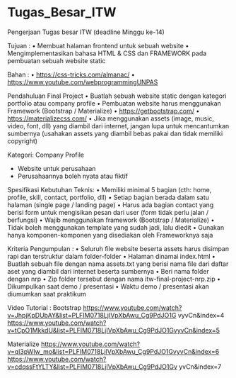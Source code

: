 # Tugas_Besar_ITW
Pengerjaan Tugas besar ITW (deadline Minggu ke-14)

Tujuan :
• Membuat halaman frontend untuk sebuah website
• Mengimplementasikan bahasa HTML & CSS dan FRAMEWORK pada pembuatan sebuah website static

Bahan :
• https://css-tricks.com/almanac/
• https://www.youtube.com/webprogrammingUNPAS

Pendahuluan Final Project
• Buatlah sebuah website static dengan kategori portfolio atau company profile
• Pembuatan website harus menggunakan Framework (Bootstrap / Materialize)
• https://getbootstrap.com/
• https://materializecss.com/
• Jika menggunakan assets (image, music, video, font, dll) yang diambil dari internet,
jangan lupa untuk mencantumkan sumbernya (usahakan assets yang diambil bebas
pakai dan tidak memiliki copyright)

Kategori:
Company Profile
- Website untuk perusahaan
- Perusahaannya boleh nyata atau fiktif

Spesifikasi Kebutuhan Teknis:
• Memiliki minimal 5 bagian (cth: home, profile, skill, contact, portfolio, dll)
• Setiap bagian berada dalam satu halaman (single page / landing page)
• Harus ada bagian contact yang berisi form untuk mengisikan pesan dari user (form tidak perlu jalan / berfungsi)
• Wajib menggunakan framework (Bootstrap / Materialize)
• Tidak boleh menggunakan template yang sudah jadi, lalu diedit
• Gunakan hanya komponen-komponen yang disediakan oleh Frameworknya saja

Kriteria Pengumpulan :
• Seluruh file website beserta assets harus disimpan rapi dan terstruktur dalam folder-folder
• Halaman dinamai index.html
• Buatlah sebuah file dengan nama assets.txt yang berisi nama file dari daftar aset yang
diambil dari internet beserta sumbernya
• Beri nama folder dengan nrp
• Zip folder tersebut dengan nama itw-final-project-nrp.zip
• Dikumpulkan saat demo / presentasi
• Waktu demo / presentasi akan diumumkan saat praktikum

Video Tutorial :
Bootstrap
https://www.youtube.com/watch?v=JhpjKpDUbAY&list=PLFIM0718LjIVpXbAwu_Cg9PdJO1G
vyvCn&index=4
https://www.youtube.com/watch?v=tCpO1MkkdU&list=PLFIM0718LjIVpXbAwu_Cg9PdJO1GvyvCn&index=5

Materialize
https://www.youtube.com/watch?v=ql3pWIw_mo&list=PLFIM0718LjIVpXbAwu_Cg9PdJO1GvyvCn&index=6
https://www.youtube.com/watch?v=cdqssFtYLTY&list=PLFIM0718LjIVpXbAwu_Cg9PdJO1Gv
yvCn&index=7



